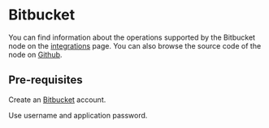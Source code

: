 

# Bitbucket
You can find information about the operations supported by the Bitbucket node on the [integrations](https://n8n.io/integrations/n8n-nodes-base.bitbucketTrigger) page. You can also browse the source code of the node on [Github](https://github.com/n8n-io/n8n/tree/master/packages/nodes-base/nodes/Bitbucket).


## Pre-requisites

Create an [Bitbucket](https://www.Bitbucket.com/) account.

Use username and application password.

